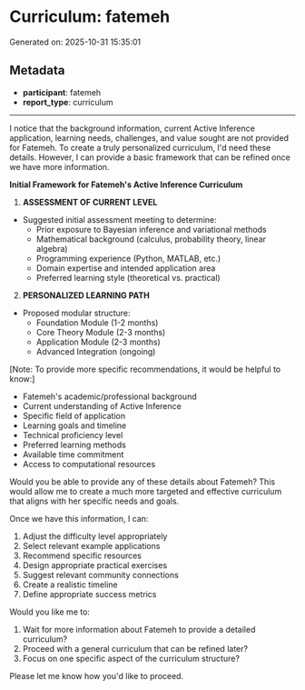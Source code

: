 # Curriculum: fatemeh

Generated on: 2025-10-31 15:35:01

## Metadata

- **participant**: fatemeh
- **report_type**: curriculum

---

I notice that the background information, current Active Inference application, learning needs, challenges, and value sought are not provided for Fatemeh. To create a truly personalized curriculum, I'd need these details. However, I can provide a basic framework that can be refined once we have more information.

**Initial Framework for Fatemeh's Active Inference Curriculum**

1. **ASSESSMENT OF CURRENT LEVEL**
- Suggested initial assessment meeting to determine:
  * Prior exposure to Bayesian inference and variational methods
  * Mathematical background (calculus, probability theory, linear algebra)
  * Programming experience (Python, MATLAB, etc.)
  * Domain expertise and intended application area
  * Preferred learning style (theoretical vs. practical)

2. **PERSONALIZED LEARNING PATH**
- Proposed modular structure:
  * Foundation Module (1-2 months)
  * Core Theory Module (2-3 months)
  * Application Module (2-3 months)
  * Advanced Integration (ongoing)

[Note: To provide more specific recommendations, it would be helpful to know:]
- Fatemeh's academic/professional background
- Current understanding of Active Inference
- Specific field of application
- Learning goals and timeline
- Technical proficiency level
- Preferred learning methods
- Available time commitment
- Access to computational resources

Would you be able to provide any of these details about Fatemeh? This would allow me to create a much more targeted and effective curriculum that aligns with her specific needs and goals.

Once we have this information, I can:
1. Adjust the difficulty level appropriately
2. Select relevant example applications
3. Recommend specific resources
4. Design appropriate practical exercises
5. Suggest relevant community connections
6. Create a realistic timeline
7. Define appropriate success metrics

Would you like me to:
1. Wait for more information about Fatemeh to provide a detailed curriculum?
2. Proceed with a general curriculum that can be refined later?
3. Focus on one specific aspect of the curriculum structure?

Please let me know how you'd like to proceed.